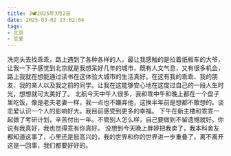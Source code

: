 ```yaml
---
title: J🕊️2025年3月2日
date: 2025-03-02 23:02:04
tags:
- 北京
- 恋爱
---
```

洗完头去找乖乖，路上遇到了各种各样的人，最让我感触的是拉着纸板车的大爷，让我一下子感觉到北京就是我想呆好几年的城市，既有人文气息，又有很多机会，路上我就在想能通过读书在这体验大城市的生活真好。在这有我的乖乖、我的朋友、我的亲人以及我之前的同学。让我在这能够安心地在这度过自己的一段人生时光，想想就可太美好了。
北航今天中午人很多，我和乖中午和晚上都在一个盘子里吃饭，像是老夫老妻一样，我一点也不嫌弃他，这换半年前是想都不敢想的。谈恋爱认识一个人的影响好大。我目前感受到更多的幸福。
下午在新主楼和乖乖一起做了考研计划，辛苦付出一年。不管别人怎么样，自己要做到不留遗憾就好。你说有我真好，我也觉得乖有你真好。
没想到今天晚上胖婷把我卖了，我本科舍友都知道这事了，心里还是挺高兴的，我的世界和你的世界进一步重叠了。离不离开这是一回事，我们都要好好的。